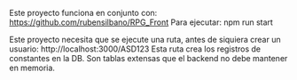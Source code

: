 Este proyecto funciona en conjunto con:
https://github.com/rubensilbano/RPG_Front
Para ejecutar:
npm run start

Este proyecto necesita que se ejecute una ruta, antes de siquiera crear un usuario:
http://localhost:3000/ASD123
Esta ruta crea los registros de constantes en la DB. Son tablas extensas que el backend no debe mantener en memoria.
